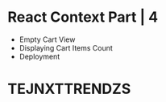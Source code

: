# React Context Part | 4

- Empty Cart View
- Displaying Cart Items Count
- Deployment
# TEJNXTTRENDZS
